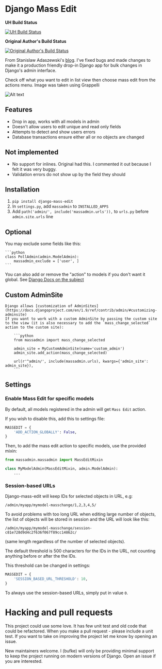 # Django Mass Edit

**UH Build Status**

[![UH Build Status](https://app.travis-ci.com/unhaggle/django-mass-edit.svg?branch=master)](https://app.travis-ci.com/github/unhaggle/django-mass-edit)

**Original Author's Build Status**

[![Original Author's Build Status](https://travis-ci.org/burke-software/django-mass-edit.svg?branch=master)](https://travis-ci.org/burke-software/django-mass-edit)

From Stanislaw Adaszewski's [blog](http://algoholic.eu/django-mass-change-admin-site-extension/ ). 
I've fixed bugs and made changes to make it a production friendly drop-in Django app for bulk changes in Django's 
admin interface.

Check off what you want to edit in list view then choose mass edit from the actions menu. 
Image was taken using Grappelli

![Alt text](https://raw.github.com/burke-software/django-mass-edit/master/doc/screenshot9.png)

## Features
- Drop in app, works with all models in admin
- Doesn't allow users to edit unique and read only fields
- Attempts to detect and show users errors
- Database transactions ensure either all or no objects are changed

## Not implemented
- No support for inlines. Original had this. I commented it out because I felt it was very buggy.
- Validation errors do not show up by the field they should

## Installation

1. `pip install django-mass-edit`
2. In `settings.py`, add `massadmin` to `INSTALLED_APPS`
3. Add `path('admin/', include('massadmin.urls')),` to `urls.py` before `admin.site.urls` line 

## Optional
You may exclude some fields like this:

    ```python
    class PollAdmin(admin.ModelAdmin):
        massadmin_exclude = ['user', ]
    ```

You can also add or remove the "action" to models if you don't want it global. 
See [Django Docs on the subject](https://docs.djangoproject.com/en/dev/ref/contrib/admin/actions/#disabling-all-actions-for-a-particular-modeladmin)

## Custom AdminSite
    Django allows [customization of AdminSites](https://docs.djangoproject.com/en/1.9/ref/contrib/admin/#customizing-adminsite)
    If you want to work with a custom AdminSite by passing the custom site to the view (it is also necessary to add the `mass_change_selected` action to the custom site):

        ```python
        from massadmin import mass_change_selected

        admin_site = MyCustomAdminSite(name='custom_admin')
        admin_site.add_action(mass_change_selected)

        url(r'^admin/', include(massadmin.urls), kwargs={'admin_site': admin_site}),
        ```

## Settings

### Enable Mass Edit for specific models

By default, all models registered in the admin will get `Mass Edit` action.

If you wish to disable this, add this to settings file:

```python
MASSEDIT = {
    'ADD_ACTION_GLOBALLY': False,
}
``` 

Then, to add the mass edit action to specific models, use the provided mixin:
```python
from massadmin.massadmin import MassEditMixin

class MyModelAdmin(MassEditMixin, admin.ModelAdmin):
    ...
```

### Session-based URLs

Django-mass-edit will keep IDs for selected objects in URL, e.g:
```
/admin/myapp/mymodel-masschange/1,2,3,4,5/
```

To avoid problems with too long URL when editing large number of objects, 
the list of objects will be stored in session and the URL will look like this:
```
/admin/myapp/mymodel-masschange/session-c81e728d9d4c2f636f067f89cc14862c/
```
(same length regardless of the number of selected objects).

The default threshold is 500 characters for the IDs in the URL, not counting 
anything before or after the the IDs.

This threshold can be changed in settings:

``` python
MASSEDIT = {
    'SESSION_BASED_URL_THRESHOLD': 10,
}
```

To always use the session-based URLs, simply put in value `0`.


# Hacking and pull requests

This project could use some love. It has few unit test and old code that could be refactored.
When you make a pull request - please include a unit test. 
If you want to take on improving the project let me know by opening an issue.

New maintainers welcome. I (bufke) will only be providing minimal support to keep the project running on modern versions of Django. Open an issue if you are interested.
